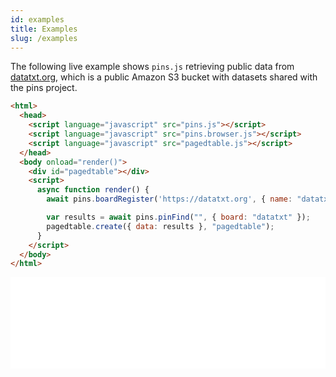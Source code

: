```yaml
---
id: examples
title: Examples
slug: /examples
---
```


The following live example shows `pins.js` retrieving public data from [datatxt.org](https://datatxt.org), which is a public Amazon S3 bucket with datasets shared with the pins project.

```html
<html>
  <head>
    <script language="javascript" src="pins.js"></script>
    <script language="javascript" src="pins.browser.js"></script>
    <script language="javascript" src="pagedtable.js"></script>
  </head>
  <body onload="render()">
    <div id="pagedtable"></div>
    <script>
      async function render() {
        await pins.boardRegister('https://datatxt.org', { name: "datatxt" });

        var results = await pins.pinFind("", { board: "datatxt" });
        pagedtable.create({ data: results }, "pagedtable");
      }
    </script>
  </body>
</html>
 ```

 <iframe width="100%" height="146px" style={{borderRadius: '0.4em', marginBottom: '30px'}} frameborder="0" src="/pinsjs/examples/public-s3.html"/>

We can modify the previous code to retrieve a particular pin as follows:

```html
<html>
  <head>
    <script language="javascript" src="pins.js"></script>
    <script language="javascript" src="pins.browser.js"></script>
    <script language="javascript" src="pagedtable.js"></script>
  </head>
  <body onload="render()">
    <div id="pagedtable"></div>
    <script>
      async function render() {
        await pins.boardRegister('https://datatxt.org', { name: "datatxt" });

        var results = await pins.pinGet("iris", { board: "datatxt" });
        pagedtable.create({ data: results }, "pagedtable");
      }
    </script>
  </body>
</html>
 ```

 <iframe width="100%" height="250px" style={{borderRadius: '0.4em'}} frameborder="0" src="/pinsjs/examples/public-s3-get.html"/>

